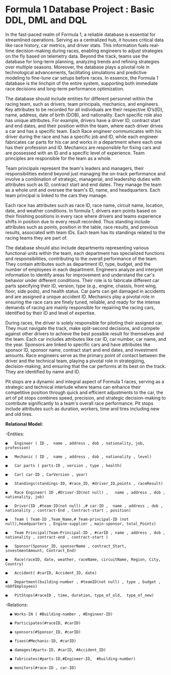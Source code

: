 # Formula 1 Database Project : Basic DDL, DML and DQL





In the fast-paced realm of Formula 1, a reliable database is essential for streamlined operations. Serving as a centralized hub, it houses critical data like race history, car metrics, and driver stats. This information fuels real-time decision-making during races, enabling engineers to adjust strategies on the fly based on telemetry data. Beyond the track, teams use the database for long-term planning, analyzing trends and refining strategies over multiple seasons. Moreover, the database plays a pivotal role in technological advancements, facilitating simulations and predictive modeling to fine-tune car setups before races. In essence, the Formula 1 database is the linchpin of the entire system, supporting both immediate race decisions and long-term performance optimization.

The database should include entities for different personnel within the racing team, such as drivers, team principals, mechanics, and engineers. Key attributes to be recorded for all individuals are their respective ID’s(ID), name, address, date of birth (DOB), and nationality. Each specific role also has unique attributes. For example, drivers have a driver ID, contract start and end dates, and their position within the team, where each driver drives a car and has a specific team. Each Race engineer communicates with his driver during the race and has a specific job and ID, while each engineer fabricates car parts for his car and works in a department where each one has their profession and ID. Mechanics are responsible for fixing cars and are possessed with an ID and a specific level of experience. Team principles are responsible for the team as a whole.

Team principals represent the team's leaders and managers, their responsibilities extend beyond just managing the on-track performance and involve a combination of strategic, managerial, and leadership duties with attributes such as ID, contract start and end dates. They manage the team as a whole unit and oversee the team's ID, name, and headquarters. Each team principal is linked to the cars they manage.

Each race has attributes such as race ID, race name, circuit name, location, date, and weather conditions. In formula 1, drivers earn points based on their finishing positions in every race where drivers and teams experience shifts in position due to every result recorded. Thus standing include attributes such as points, position in the table, race results, and previous results, associated with team IDs. Each team has its standings related to the racing teams they are part of.

The database should also include departments representing various functional units within the team, each department has specialized functions and responsibilities, contributing to the overall performance of the team. They contain attributes such as department ID, type, budget, and the number of employees in each department. Engineers analyze and interpret information to identify areas for improvement and understand the car's behavior under different conditions. Their role is to fabricate different car parts specifying their ID, version, type (e.g., engine, chassis, front wing, floor, side pods), and health status. Car parts can get damaged in accidents and are assigned a unique accident ID. Mechanics play a pivotal role in ensuring the race cars are finely tuned, reliable, and ready for the intense demands of racing are mainly responsible for repairing the racing cars, identified by their ID and level of expertise.



During races, the driver is solely responsible for piloting their assigned car. They must navigate the track, make split-second decisions, and compete against other drivers to achieve the best possible result for themselves and the team. Each car includes attributes like car ID, car number, car name, and the year. Sponsors are linked to specific cars and have attributes like sponsor ID, sponsor name, contract start and end dates, and investment amounts. Race engineers serve as the primary point of contact between the driver and the technical team, playing a pivotal role in strategizing, decision-making, and ensuring that the car performs at its best on the track. They are identified by name and ID.

Pit stops are a dynamic and integral aspect of Formula 1 races, serving as a strategic and technical interlude where teams can enhance their competitive position through quick and efficient adjustments to the car, the art of pit stops combines speed, precision, and strategic decision-making to contribute significantly to a team's overall race performance. Pit stops include attributes such as duration, workers, time and tires including new and old tires. 



**Relational Model:**

  -Entities:
  
    ●	Engineer ( ID ,  name , address , dob , nationality, job, profession) 
    
    ●	Mechanic ( ID ,  name , address , dob , nationality , level)
    
    ●	Car parts ( parts-ID , version , type , health) 
    
    ●	Car( car-ID , CarVersion , year)
    
    ●	Standings(standings-ID, #race_ID, #driver_ID,points , raceResult)
    
    ●	Race Engineer( ID ,#Driver-ID(not null) ,   name , address , dob , nationality, job)
    
    ●	Driver(ID ,#team-ID(not null) ,# car-ID ,  name , address , dob , nationality , contract-End , Contract-start , position)
    
    ●	Team ( Team-ID ,Team_Name,# Team-principal-ID (not null),headquarters , Engine-supplier , main-sponsor, total_Points)
    
    ●	Team Principal(Team-Principal-ID , #carID , name , address , dob , nationality , contract-end , contract-start )
    
    ●	Sponsor(Sponsor_ID, sponsorName , contract_Start, investmentAmount, Contract_End)
    
    ●	Race(raceID, date, weather, raceName, circuitName, Region, City, Country)
    
    ●	Accident( #carID, Accident_ID, date)
    
    ●	Department(building-number , #teamID(not null) , type , budget , nbOfEmployees)
    
    ●	PitStops(#raceID , time, duration, type_of_old,  type_of_new)

  -Relations:
  
      ●	Works-IN ( #Building-number , #Engineer-ID) 
      
      ●	Participates(#raceID, #carID)
      
      ●	sponsors(#Sponsor_ID, #carID)
      
      ●	fixes(#Mechanic-ID, #carID)
      
      ●	damages(#parts-ID, #carID, #Accident_ID)
      
      ●	fabricates(#parts-ID,#Engineer-ID,  #building-number)
      
      ●	monitors(#race-ID , car-ID)
